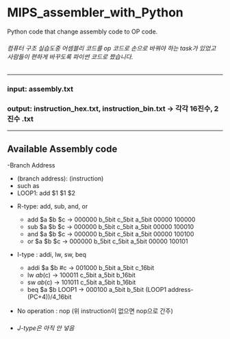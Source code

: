 # MIPS_assembler_with_Python
Python code that change assembly code to OP code.
###### 컴퓨터 구조 실습도중 어셈블리 코드를 op 코드로 손으로 바꿔야 하는 task가 있었고 사람들이 편하게 바꾸도록 파이썬 코드로 짰습니다.
--------------------------------------------------
### input:  assembly.txt
### output: instruction_hex.txt, instruction_bin.txt &rarr; 각각 16진수, 2진수 .txt
--------------------------------------------------
## Available Assembly code
-Branch Address
  * (branch address): (instruction)
  * such as
  * LOOP1: add $1 $1 $2 
- R-type: add, sub, and, or
  * add   $a $b $c    &rarr;  000000 b_5bit c_5bit a_5bit 00000 100000
  * sub   $a $b $c    &rarr;  000000 b_5bit c_5bit a_5bit 00000 100010
  * and   $a $b $c    &rarr;  000000 b_5bit c_5bit a_5bit 00000 100100
  * or    $a $b $c    &rarr;  000000 b_5bit c_5bit a_5bit 00000 100101

- I-type : addi, lw, sw, beq
  * addi  $a $b #c    &rarr;  001000 b_5bit a_5bit c_16bit
  * lw    $a b($c)    &rarr;  100011 c_5bit a_5bit b_16bit
  * sw    $a b($c)    &rarr;  101011 c_5bit a_5bit b_16bit
  * beq   $a $b LOOP1    &rarr;  000100 a_5bit b_5bit (LOOP1 address-(PC+4))/4_16bit
  
 - No operation : nop (위 instruction이 없으면 nop으로 간주)
 
 - ###### J-type은 아직 안 넣음
